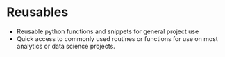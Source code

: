 # Reusables
- Reusable python functions and snippets for general project use
- Quick access to commonly used routines or functions for use on most analytics or data science projects. 
